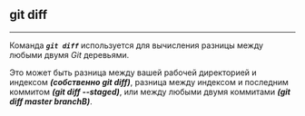## git diff
---
Команда ***`git diff`*** используется для вычисления разницы между любыми двумя *Git* деревьями. 

Это может быть разница между вашей рабочей директорией и индексом ***(собственно git diff)***, разница между индексом и последним коммитом ***(git diff --staged)***, или между любыми двумя коммитами ***(git diff master branchB)***.